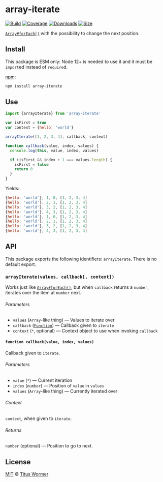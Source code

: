 # array-iterate

[![Build][build-badge]][build]
[![Coverage][coverage-badge]][coverage]
[![Downloads][downloads-badge]][downloads]
[![Size][size-badge]][size]

[`Array#forEach()`][foreach] with the possibility to change the next position.

## Install

This package is ESM only: Node 12+ is needed to use it and it must be `import`ed
instead of `require`d.

[npm][]:

```sh
npm install array-iterate
```

## Use

```js
import {arrayIterate} from 'array-iterate'

var isFirst = true
var context = {hello: 'world'}

arrayIterate([1, 2, 3, 4], callback, context)

function callback(value, index, values) {
  console.log(this, value, index, values)

  if (isFirst && index + 1 === values.length) {
    isFirst = false
    return 0
  }
}
```

Yields:

```js
{hello: 'world'}, 1, 0, [1, 2, 3, 4]
{hello: 'world'}, 2, 1, [1, 2, 3, 4]
{hello: 'world'}, 3, 2, [1, 2, 3, 4]
{hello: 'world'}, 4, 3, [1, 2, 3, 4]
{hello: 'world'}, 1, 0, [1, 2, 3, 4]
{hello: 'world'}, 2, 1, [1, 2, 3, 4]
{hello: 'world'}, 3, 2, [1, 2, 3, 4]
{hello: 'world'}, 4, 3, [1, 2, 3, 4]
```

## API

This package exports the following identifiers: `arrayIterate`.
There is no default export.

### `arrayIterate(values, callback[, context])`

Works just like [`Array#forEach()`][foreach], but when `callback` returns a
`number`, iterates over the item at `number` next.

###### Parameters

*   `values` (`Array`-like thing) — Values to iterate over
*   `callback` ([`Function`][callback]) — Callback given to `iterate`
*   `context` (`*`, optional) — Context object to use when invoking `callback`

#### `function callback(value, index, values)`

Callback given to `iterate`.

###### Parameters

*   `value` (`*`) — Current iteration
*   `index` (`number`) — Position of `value` in `values`
*   `values` (`Array`-like thing) — Currently iterated over

###### Context

`context`, when given to `iterate`.

###### Returns

`number` (optional) — Position to go to next.

## License

[MIT][license] © [Titus Wormer][author]

<!-- Definitions -->

[build-badge]: https://github.com/wooorm/array-iterate/workflows/main/badge.svg

[build]: https://github.com/wooorm/array-iterate/actions

[coverage-badge]: https://img.shields.io/codecov/c/github/wooorm/array-iterate.svg

[coverage]: https://codecov.io/github/wooorm/array-iterate

[downloads-badge]: https://img.shields.io/npm/dm/array-iterate.svg

[downloads]: https://www.npmjs.com/package/array-iterate

[size-badge]: https://img.shields.io/bundlephobia/minzip/array-iterate.svg

[size]: https://bundlephobia.com/result?p=array-iterate

[npm]: https://docs.npmjs.com/cli/install

[license]: license

[author]: https://wooorm.com

[foreach]: https://developer.mozilla.org/en-US/docs/Web/JavaScript/Reference/Global_Objects/Array/forEach

[callback]: #function-callbackvalue-index-values
